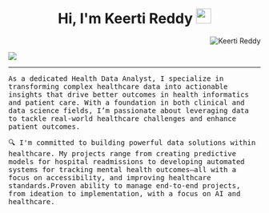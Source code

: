 <h1 align="center">
Hi, I'm Keerti Reddy
  <img src="https://media.giphy.com/media/hvRJCLFzcasrR4ia7z/giphy.gif" width="30"></h1>
 <img src="https://komarev.com/ghpvc/?username=amaljithkuttamath&label=Profile%20Views&color=0e75b6&style=flat" align='right' alt="Keerti Reddy" />

<br/>
<p align="center">

  <a href="https://github.com/keerti reddy/readme-typing-svg"><img src="https://readme-typing-svg.herokuapp.com?lines=Health +Data+Analyst+%7C+Healthcare+ Data + Visualization + Expert;Data-Driven+Problem +Solver+%7C+Data+Analyst+Enthusiast;Transforming +Data + into + Actionable + Insights
=true&width=380&height=45"></a>
</p>
<hr/>
<samp>
As a dedicated Health Data Analyst, I specialize in transforming complex healthcare data into actionable insights that drive better outcomes in health informatics and patient care. With a foundation in both clinical and data science fields, I’m passionate about leveraging data to tackle real-world healthcare challenges and enhance patient outcomes.

🔍 I'm committed to building powerful data solutions within healthcare. My projects range from creating predictive models for hospital readmissions to developing automated systems for tracking mental health outcomes—all with a focus on accessibility, and improving healthcare standards.Proven ability to manage end-to-end projects, from ideation to implementation, with a focus on AI and healthcare.
</samp>

